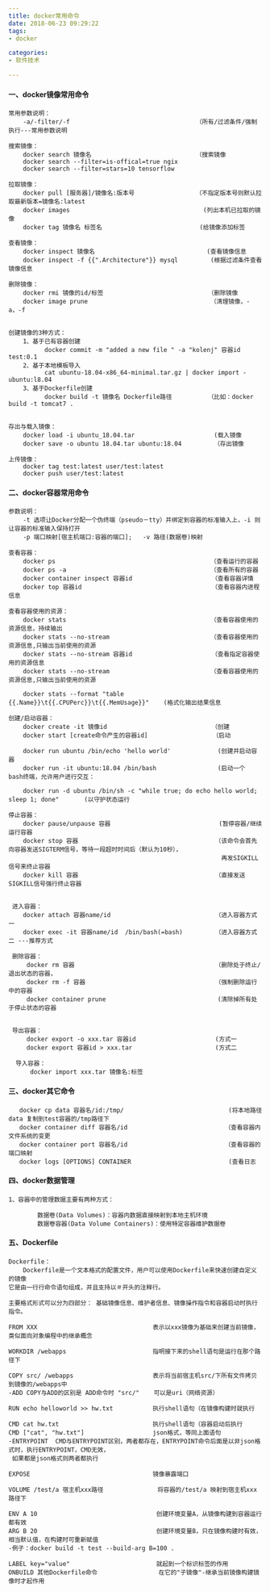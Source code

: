```yaml
---
title: docker常用命令
date: 2018-06-23 09:29:22
tags: 
- docker

categories:
- 软件技术

---
```



#### 一、docker镜像常用命令

    常用参数说明：
        -a/-filter/-f                                   （所有/过滤条件/强制执行---常用参数说明
        
    搜索镜像：
        docker search 镜像名                             （搜索镜像
        docker search --filter=is-offical=true ngix
        docker search --filter=stars=10 tensorflow
    
    拉取镜像：
        docker pull [服务器]/镜像名:版本号                 （不指定版本号则默认拉取最新版本=镜像名:latest
        docker images                                     (列出本机已拉取的镜像
        docker tag 镜像名 标签名                           (给镜像添加标签
    
    查看镜像：
        docker inspect 镜像名                               (查看镜像信息
        docker inspect -f {{".Architecture"}} mysql         (根据过滤条件查看镜像信息
    
    删除镜像：
        docker rmi 镜像的id/标签                             （删除镜像
        docker image prune                                  （清理镜像，-a，-f
        
    
    创建镜像的3种方式：
        1、基于已有容器创建
              docker commit -m "added a new file " -a "kolenj" 容器id test:0.1
        2、基于本地模板导入
              cat ubuntu-18.04-x86_64-minimal.tar.gz | docker import - ubuntu:l8.04
        3、基于Dockerfile创建
              docker build -t 镜像名 Dockerfile路径          （比如：docker build -t tomcat7 . 
            
        
    存出与载入镜像：
        docker load -i ubuntu_18.04.tar                      (载入镜像
        docker save -o ubuntu 18.04.tar ubuntu:18.04         （存出镜像
    
    上传镜像：
        docker tag test:latest user/test:latest 
        docker push user/test:latest
  
#### 二、docker容器常用命令
    
    参数说明：
        -t 选项让Docker分配一个伪终端（pseudo－tty）并绑定到容器的标准输入上，-i 则让容器的标准输入保持打开
        -p 端口映射[宿主机端口:容器的端口];   -v 路径(数据卷)映射 
    
    查看容器：
        docker ps	                                        （查看运行的容器	
        docker ps -a	                                    （查看所有的容器
        docker container inspect 容器id                      （查看容器详情
        docker top 容器id                                    （查看容器内进程信息
     
    查看容器使用的资源：
        docker stats                                        （查看容器使用的资源信息，持续输出
        docker stats --no-stream                            （查看容器使用的资源信息,只输出当前使用的资源
        docker stats --no-stream 容器id                      （查看指定容器使用的资源信息
        docker stats --no-stream                            （查看容器使用的资源信息,只输出当前使用的资源
        
        docker stats --format "table {{.Name}}\t{{.CPUPerc}}\t{{.MemUsage}}"    (格式化输出结果信息
        
    创建/启动容器：
        docker create -it 镜像id                             （创建
        docker start [create命令产生的容器id]                  （启动
    
        docker run ubuntu /bin/echo 'hello world'             (创建并启动容器
        docker run -it ubuntu:18.04 /bin/bash                 (启动一个 bash终端，允许用户进行交互：
        
        docker run -d ubuntu /bin/sh -c "while true; do echo hello world; sleep 1; done"       (以守护状态运行
    
    停止容器：
        docker pause/unpause 容器                              (暂停容器/继续运行容器
        docker stop 容器                                      （该命令会首先向容器发送SIGTERM信号，等待一段超时时间后（默认为10秒），
                                                               再发SIGKILL信号来终止容器
        docker kill 容器                                      （直接发送SIGKILL信号强行终止容器
   
     
     进入容器：
        docker attach 容器name/id                             （进入容器方式一
        docker exec -it 容器name/id  /bin/bash(=bash)         （进入容器方式二 ---推荐方式   
     
     删除容器：
         docker rm 容器                                       （删除处于终止/退出状态的容器，                                                  
         docker rm -f 容器                                    （强制删除运行中的容器
         docker container prune                               (清除掉所有处于停止状态的容器


     导出容器：
         docker export -o xxx.tar 容器id                      (方式一
         docker export 容器id > xxx.tar                       (方式二
         
      导入容器：
          docker import xxx.tar 镜像名:标签
          
#### 三、docker其它命令

       docker cp data 容器名/id:/tmp/                             (将本地路径data 复制到test容器的/tmp路径下
       docker container diff 容器名/id                           （查看容器内文件系统的变更
       docker container port 容器名/id                           （查看容器的端口映射
       docker logs [OPTIONS] CONTAINER                           (查看日志


#### 四、docker数据管理

    1、容器中的管理数据主要有两种方式：
    
            数据卷(Data Volumes)：容器内数据直接映射到本地主机环境
            数据卷容器(Data Volume Containers)：使用特定容器维护数据卷


#### 五、Dockerfile

    Dockerfile：
        Dockerfile是一个文本格式的配置文件，用户可以使用Dockerfile来快速创建自定义的镜像
    它是由一行行命令语句组成，并且支持以＃开头的注释行。
    
    主要格式形式可以分为四部分： 基础镜像信息、维护者信息、镜像操作指令和容器启动时执行指令。
    
    FROM XXX                                表示以xxx镜像为基础来创建当前镜像，类似面向对象编程中的继承概念
    
    WORKDIR /webapps                        指明接下来的shell语句是运行在那个路径下
    
    COPY src/ /webapps                      表示将当前宿主机src/下所有文件拷贝到镜像的/webapps中
    -ADD COPY与ADD的区别是 ADD命令时 "src/"    可以是uri（网络资源）
    
    RUN echo helloworld >> hw.txt           执行shell语句（在镜像构建时就执行
    
    CMD cat hw.txt                          执行shell语句（容器启动后执行
    CMD ["cat", "hw.txt"]                   json格式，等同上面语句
    -ENTRYPOINT  CMD与ENTRYPOINT区别，两者都存在，ENTRYPOINT命令后面是以非json格式时，执行ENTRYPOINT，CMD无效，
     如果都是json格式则两者都执行
    
    EXPOSE                                  镜像暴露端口
    
    VOLUME /test/a 宿主机xxx路径               将容器的/test/a 映射到宿主机xxx路径下
    
    ENV A 10                                 创建环境变量A，从镜像构建到容器运行都有效
    ARG B 20                                 创建环境变量B，只在镜像构建时有效，相当默认值，在构建时可重新赋值
    -例子：docker build -t test --build-arg B=100 .
    
    LABEL key="value"                        就起到一个标识标签的作用
    ONBUILD 其他Dockerfile命令                 在它的"子镜像"-继承当前镜像构建镜像时才起作用
    
   